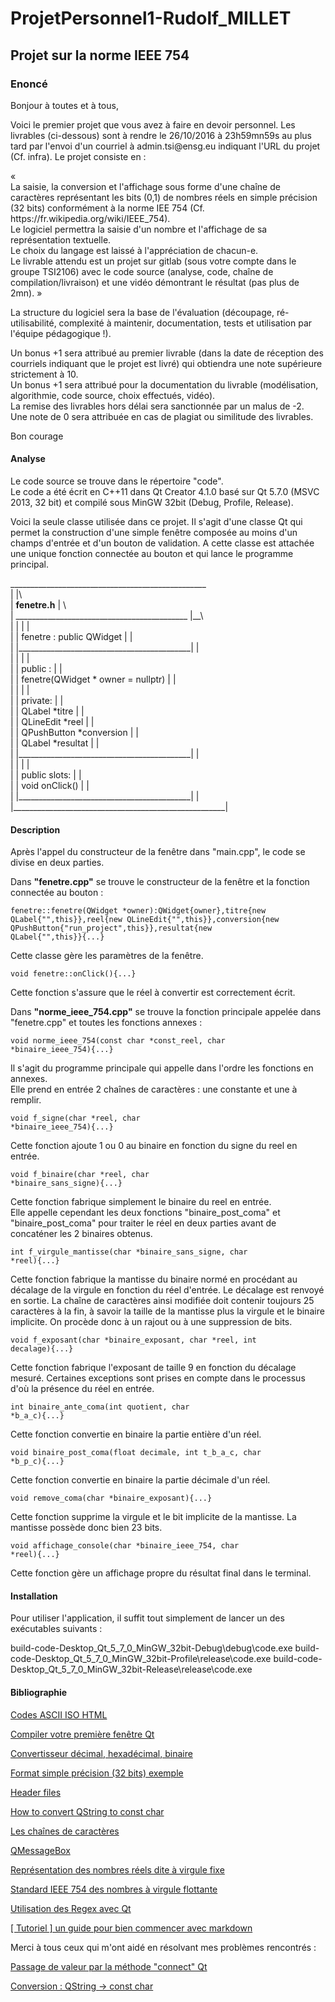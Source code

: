 ProjetPersonnel1-Rudolf_MILLET
==
Projet sur la norme IEEE 754
-
### Enoncé #

<p>Bonjour à toutes et à tous,</p>

<p>Voici le premier projet que vous avez à faire en devoir personnel. Les livrables
(ci-dessous) sont à rendre le 26/10/2016 à 23h59mn59s au plus tard par l'envoi d'un
courriel à admin.tsi@ensg.eu indiquant l'URL du projet (Cf. infra). Le projet
consiste en :</p>

<p>«<br/>
La saisie, la conversion et l'affichage sous forme d'une chaîne de caractères
représentant les bits (0,1) de nombres réels en simple précision (32 bits)
conformément à la norme IEE 754 (Cf. https://fr.wikipedia.org/wiki/IEEE_754).<br/>
Le logiciel permettra la saisie d'un nombre et l'affichage de sa représentation
textuelle.<br/>
Le choix du langage est laissé à l'appréciation de chacun-e.<br/>
Le livrable attendu est un projet sur gitlab (sous votre compte dans le groupe
TSI2106) avec le code source (analyse, code, chaîne de compilation/livraison) et une
vidéo démontrant le résultat (pas plus de 2mn).
»</p>

<p>La structure du logiciel sera la base de l'évaluation (découpage, ré-utilisabilité,
complexité à maintenir, documentation, tests et utilisation par l'équipe pédagogique
!).</p>

<p>Un bonus +1 sera attribué au premier livrable (dans la date de réception des
courriels indiquant que le projet est livré) qui obtiendra une note supérieure
strictement à 10.<br/>
Un bonus +1 sera attribué pour la documentation du livrable (modélisation,
algorithmie, code source, choix effectués, vidéo).<br/>
La remise des livrables hors délai sera sanctionnée par un malus de -2.<br/>
Une note de 0 sera attribuée en cas de plagiat ou similitude des livrables.</p>

<p>Bon courage</p>

####  Analyse

<p>Le code source se trouve dans le répertoire "code".<br/>
Le code a été écrit en C++11 dans Qt Creator 4.1.0 basé sur Qt 5.7.0 (MSVC 2013, 32 bit) et compilé sous MinGW 32bit (Debug, Profile, Release).</p>

<p>Voici la seule classe utilisée dans ce projet. Il s'agit d'une classe Qt qui permet la construction d'une simple fenêtre composée au moins d'un champs d'entrée et d'un bouton de validation. A cette classe est attachée une unique fonction connectée au bouton et qui lance le programme principal.</p>

<p> _________________________________________________
<br/>|                                                 |\
<br/>|	<strong>fenetre.h</strong>                                     | \
<br/>|	 ___________________________________________  |__\
<br/>|	|                                           |     |
<br/>|	|	fenetre : public QWidget                |     |
<br/>|	|___________________________________________|     |
<br/>|	|                                           |     |
<br/>|	|	public :                                |     |
<br/>|	|		fenetre(QWidget * owner = nullptr)  |     |
<br/>|	|                                           |     |
<br/>|	|	private:                                |     |
<br/>|	|		QLabel *titre                       |     |
<br/>|	|		QLineEdit *reel                     |     |
<br/>|	|       QPushButton *conversion             |     |
<br/>|	|       QLabel *resultat                    |     |
<br/>|	|___________________________________________|     |
<br/>|	|                                           |     |
<br/>|	|	public slots:                           |     |
<br/>|	|		void onClick()                      |     |
<br/>|	|___________________________________________|     |
<br/>|_____________________________________________________|</p>

####  Description

<p>Après l'appel du constructeur de la fenêtre dans "main.cpp", le code se divise en deux parties.</p>

<p>Dans <strong>"fenetre.cpp"</strong> se trouve le constructeur de la fenêtre et la fonction connectée au bouton :</p>

<code>fenetre::fenetre(QWidget *owner):QWidget{owner},titre{new QLabel{"",this}},reel{new QLineEdit{"",this}},conversion{new QPushButton{"run_project",this}},resultat{new QLabel{"",this}}{...}</code>

<p>Cette classe gère les paramètres de la fenêtre.</p>

<code>void fenetre::onClick(){...}</code>

<p>Cette fonction s'assure que le réel à convertir est correctement écrit.</p>

<p>Dans <strong>"norme_ieee_754.cpp"</strong> se trouve la fonction principale appelée dans "fenetre.cpp" et toutes les fonctions annexes :</p>

<code>void norme_ieee_754(const char *const_reel, char *binaire_ieee_754){...}</code>

<p>Il s'agit du programme principale qui appelle dans l'ordre les fonctions en annexes.<br/>
Elle prend en entrée 2 chaînes de caractères : une constante et une à remplir.</p>

<code>void f_signe(char *reel, char *binaire_ieee_754){...}</code>

<p>Cette fonction ajoute 1 ou 0 au binaire en fonction du signe du reel en entrée.</p>

<code>void f_binaire(char *reel, char *binaire_sans_signe){...}</code>

<p>Cette fonction fabrique simplement le binaire du reel en entrée.<br/>
Elle appelle cependant les deux fonctions "binaire_post_coma" et "binaire_post_coma" pour traiter le réel en deux parties avant de concaténer les 2 binaires obtenus.</p>

<code>int f_virgule_mantisse(char *binaire_sans_signe, char *reel){...}</code>

<p>Cette fonction fabrique la mantisse du binaire normé en procédant au décalage de la virgule en fonction du réel d'entrée. Le décalage est renvoyé en sortie. La chaîne de caractères ainsi modifiée doit contenir toujours 25 caractères à la fin, à savoir la taille de la mantisse plus la virgule et le binaire implicite. On procède donc à un rajout ou à une suppression de bits.</p>

<code>void f_exposant(char *binaire_exposant, char *reel, int decalage){...}</code>

<p>Cette fonction fabrique l'exposant de taille 9 en fonction du décalage mesuré. Certaines exceptions sont prises en compte dans le processus d'où la présence du réel en entrée.</p>

<code>int binaire_ante_coma(int quotient, char *b_a_c){...}</code>

<p>Cette fonction convertie en binaire la partie entière d'un réel.</p>

<code>void binaire_post_coma(float decimale, int t_b_a_c, char *b_p_c){...}</code>

<p>Cette fonction convertie en binaire la partie décimale d'un réel.</p>

<code>void remove_coma(char *binaire_exposant){...}</code>

<p>Cette fonction supprime la virgule et le bit implicite de la mantisse. La mantisse possède donc bien 23 bits.</p>

<code>void affichage_console(char *binaire_ieee_754, char *reel){...}</code>

<p>Cette fonction gère un affichage propre du résultat final dans le terminal.</p>

####  Installation

Pour utiliser l'application, il suffit tout simplement de lancer un des exécutables suivants :

build-code-Desktop_Qt_5_7_0_MinGW_32bit-Debug\debug\code.exe
build-code-Desktop_Qt_5_7_0_MinGW_32bit-Profile\release\code.exe
build-code-Desktop_Qt_5_7_0_MinGW_32bit-Release\release\code.exe

####  Bibliographie

<a href="http://www.toutimages.com/codes_caracteres.htm">Codes    ASCII     ISO     HTML</a>

<a href="https://openclassrooms.com/courses/programmez-avec-le-langage-c/compiler-votre-premiere-fenetre-qt">Compiler votre première fenêtre Qt</a>

<a href="http://sebastienguillon.com/test/javascript/convertisseur.html">Convertisseur décimal, hexadécimal, binaire</a>

<a href="https://fr.wikipedia.org/wiki/IEEE_754#Exemple_complexe">Format simple précision (32 bits) exemple</a>

<a href="http://www.learncpp.com/cpp-tutorial/19-header-files/">Header files</a>

<a href="https://forum.qt.io/topic/4635/how-to-convert-qstring-to-const-char/2">How to convert QString to const char </a>

<a href="https://openclassrooms.com/courses/apprenez-a-programmer-en-c/les-chaines-de-caracteres">Les chaînes de caractères</a>

<a href="http://qt.developpez.com/doc/4.7/qmessagebox/#icon-enum">QMessageBox</a>

<a href="http://arsene.perez-mas.pagesperso-orange.fr/numeration/reels.htm">Représentation des nombres réels dite à virgule fixe</a>

<a href="https://www.youtube.com/watch?v=mtizhxkB-Zw">Standard IEEE 754 des nombres à virgule flottante </a>

<a href="http://shugo.developpez.com/tutoriels/regexqt/">Utilisation des Regex avec Qt</a>

<a href="http://blog.wax-o.com/2014/04/tutoriel-un-guide-pour-bien-commencer-avec-markdown/">[ Tutoriel ] un guide pour bien commencer avec markdown</a>

<p>Merci à tous ceux qui m'ont aidé en résolvant mes problèmes rencontrés :</p>

<a href="https://openclassrooms.com/forum/sujet/passage-de-valeur-par-la-methode-connect-qt?page=1#message-91333711">Passage de valeur par la méthode "connect" Qt</a>

<a href="https://openclassrooms.com/forum/sujet/conversion-qstring-const-char?page=1#message-91343120">Conversion : QString -> const char</a>